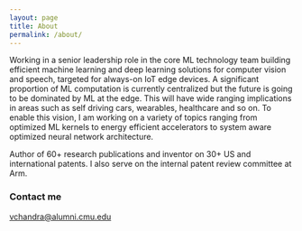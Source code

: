 ```yaml
---
layout: page
title: About
permalink: /about/
---
```


Working in a senior leadership role in the core ML technology team building efficient machine learning and deep learning solutions for computer vision and speech, targeted for always-on IoT edge devices. A significant proportion of ML computation is currently centralized but the future is going to be dominated by ML at the edge. This will have wide ranging implications in areas such as self driving cars, wearables, healthcare and so on. To enable this vision, I am working on a variety of topics ranging from optimized ML kernels to energy efficient accelerators to system aware optimized neural network architecture. 

Author of 60+ research publications and inventor on 30+ US and international patents. I also serve on the internal patent review committee at Arm.

### Contact me

[vchandra@alumni.cmu.edu](mailto:email@domain.com)
